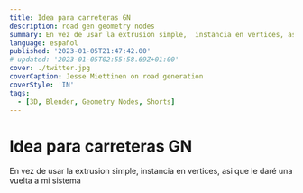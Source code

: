 ```yaml
---
title: Idea para carreteras GN
description: road gen geometry nodes
summary: En vez de usar la extrusion simple,  instancia en vertices, asi que le daré una vuelta a mi sistema.
language: español
published: '2023-01-05T21:47:42.00'
# updated: '2023-01-05T02:55:58.69Z+01:00'
cover: ./twitter.jpg
coverCaption: Jesse Miettinen on road generation
coverStyle: 'IN'
tags:
  - [3D, Blender, Geometry Nodes, Shorts]
---
```


# Idea para carreteras GN

<!-- ![](./twitter.jpg) -->

En vez de usar la extrusion simple,  instancia en vertices, asi que le daré una vuelta a mi sistema